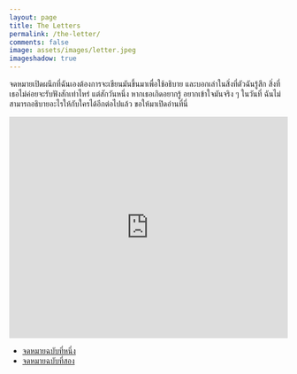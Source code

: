 ```yaml
---
layout: page
title: The Letters
permalink: /the-letter/
comments: false
image: assets/images/letter.jpeg
imageshadow: true
---
```


จดหมายเปิดผนึกที่ฉันเองต้องการจะเขียนมันขึ้นมาเพื่อใช้อธิบาย และบอกเล่าในสิ่งที่ตัวฉันรู้สึก สิ่งที่เธอไม่ค่อยจะรับฟังสักเท่าไหร่ แต่สักวันหนึ่ง หากเธอเกิดอยากรู้ อยากเข้าใจมันจริง ๆ ในวันที่ ฉันไม่สามารถอธิบายอะไรให้กับใครได้อีกต่อไปแล้ว ขอให้มาเปิดอ่านที่นี่

<p></p>
<iframe width="100%" height="400" src="https://www.youtube.com/embed/QTC6HLCYcoE" title="YouTube video player" frameborder="0" allow="accelerometer; autoplay; clipboard-write; encrypted-media; gyroscope; picture-in-picture" allowfullscreen></iframe>
<p></p>

<ul>
 <li>
    <a href="/the-letter/one">จดหมายฉบับที่หนึ่ง</a>
 </li>
 <li>
    <a href="/the-letter/two">จดหมายฉบับที่สอง</a>
 </li>
</ul>